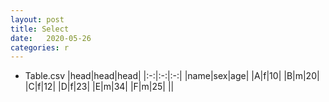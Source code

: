 ```yaml
---
layout: post
title: Select
date:   2020-05-26
categories: r
---
```


* Table.csv
|head|head|head|
|:-:|:-:|:-:|
|name|sex|age|
|A|f|10|
|B|m|20|
|C|f|12|
|D|f|23|
|E|m|34|
|F|m|25|
||
